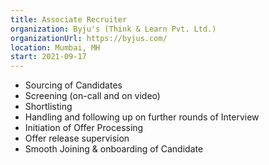 ```yaml
---
title: Associate Recruiter
organization: Byju's (Think & Learn Pvt. Ltd.)
organizationUrl: https://byjus.com/
location: Mumbai, MH
start: 2021-09-17
---
```


* Sourcing of Candidates
* Screening (on-call and on video)
* Shortlisting
* Handling and following up on further rounds of Interview
* Initiation of Offer Processing
* Offer release supervision
* Smooth Joining & onboarding of Candidate